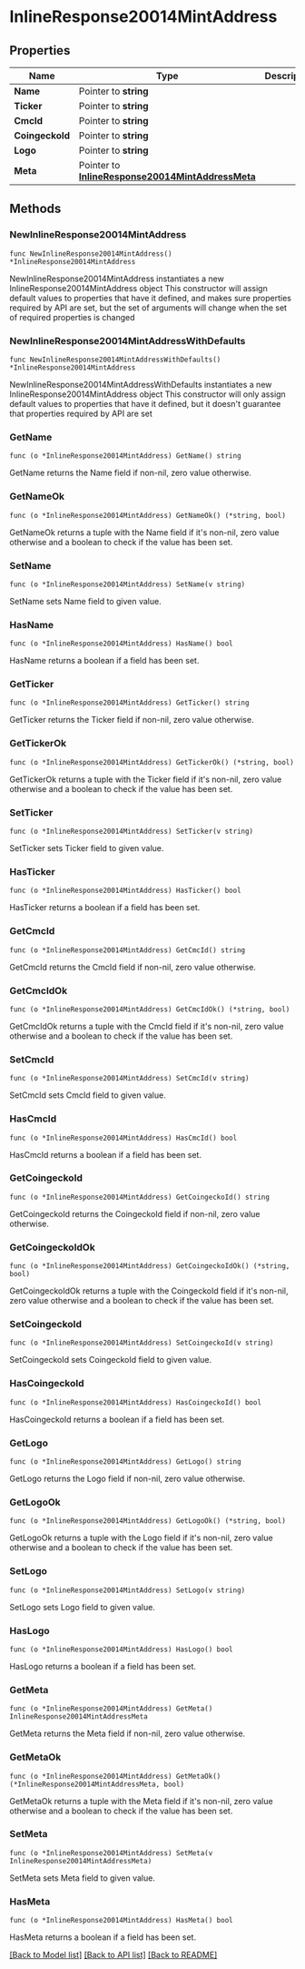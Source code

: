 # InlineResponse20014MintAddress

## Properties

Name | Type | Description | Notes
------------ | ------------- | ------------- | -------------
**Name** | Pointer to **string** |  | [optional] 
**Ticker** | Pointer to **string** |  | [optional] 
**CmcId** | Pointer to **string** |  | [optional] 
**CoingeckoId** | Pointer to **string** |  | [optional] 
**Logo** | Pointer to **string** |  | [optional] 
**Meta** | Pointer to [**InlineResponse20014MintAddressMeta**](InlineResponse20014MintAddressMeta.md) |  | [optional] 

## Methods

### NewInlineResponse20014MintAddress

`func NewInlineResponse20014MintAddress() *InlineResponse20014MintAddress`

NewInlineResponse20014MintAddress instantiates a new InlineResponse20014MintAddress object
This constructor will assign default values to properties that have it defined,
and makes sure properties required by API are set, but the set of arguments
will change when the set of required properties is changed

### NewInlineResponse20014MintAddressWithDefaults

`func NewInlineResponse20014MintAddressWithDefaults() *InlineResponse20014MintAddress`

NewInlineResponse20014MintAddressWithDefaults instantiates a new InlineResponse20014MintAddress object
This constructor will only assign default values to properties that have it defined,
but it doesn't guarantee that properties required by API are set

### GetName

`func (o *InlineResponse20014MintAddress) GetName() string`

GetName returns the Name field if non-nil, zero value otherwise.

### GetNameOk

`func (o *InlineResponse20014MintAddress) GetNameOk() (*string, bool)`

GetNameOk returns a tuple with the Name field if it's non-nil, zero value otherwise
and a boolean to check if the value has been set.

### SetName

`func (o *InlineResponse20014MintAddress) SetName(v string)`

SetName sets Name field to given value.

### HasName

`func (o *InlineResponse20014MintAddress) HasName() bool`

HasName returns a boolean if a field has been set.

### GetTicker

`func (o *InlineResponse20014MintAddress) GetTicker() string`

GetTicker returns the Ticker field if non-nil, zero value otherwise.

### GetTickerOk

`func (o *InlineResponse20014MintAddress) GetTickerOk() (*string, bool)`

GetTickerOk returns a tuple with the Ticker field if it's non-nil, zero value otherwise
and a boolean to check if the value has been set.

### SetTicker

`func (o *InlineResponse20014MintAddress) SetTicker(v string)`

SetTicker sets Ticker field to given value.

### HasTicker

`func (o *InlineResponse20014MintAddress) HasTicker() bool`

HasTicker returns a boolean if a field has been set.

### GetCmcId

`func (o *InlineResponse20014MintAddress) GetCmcId() string`

GetCmcId returns the CmcId field if non-nil, zero value otherwise.

### GetCmcIdOk

`func (o *InlineResponse20014MintAddress) GetCmcIdOk() (*string, bool)`

GetCmcIdOk returns a tuple with the CmcId field if it's non-nil, zero value otherwise
and a boolean to check if the value has been set.

### SetCmcId

`func (o *InlineResponse20014MintAddress) SetCmcId(v string)`

SetCmcId sets CmcId field to given value.

### HasCmcId

`func (o *InlineResponse20014MintAddress) HasCmcId() bool`

HasCmcId returns a boolean if a field has been set.

### GetCoingeckoId

`func (o *InlineResponse20014MintAddress) GetCoingeckoId() string`

GetCoingeckoId returns the CoingeckoId field if non-nil, zero value otherwise.

### GetCoingeckoIdOk

`func (o *InlineResponse20014MintAddress) GetCoingeckoIdOk() (*string, bool)`

GetCoingeckoIdOk returns a tuple with the CoingeckoId field if it's non-nil, zero value otherwise
and a boolean to check if the value has been set.

### SetCoingeckoId

`func (o *InlineResponse20014MintAddress) SetCoingeckoId(v string)`

SetCoingeckoId sets CoingeckoId field to given value.

### HasCoingeckoId

`func (o *InlineResponse20014MintAddress) HasCoingeckoId() bool`

HasCoingeckoId returns a boolean if a field has been set.

### GetLogo

`func (o *InlineResponse20014MintAddress) GetLogo() string`

GetLogo returns the Logo field if non-nil, zero value otherwise.

### GetLogoOk

`func (o *InlineResponse20014MintAddress) GetLogoOk() (*string, bool)`

GetLogoOk returns a tuple with the Logo field if it's non-nil, zero value otherwise
and a boolean to check if the value has been set.

### SetLogo

`func (o *InlineResponse20014MintAddress) SetLogo(v string)`

SetLogo sets Logo field to given value.

### HasLogo

`func (o *InlineResponse20014MintAddress) HasLogo() bool`

HasLogo returns a boolean if a field has been set.

### GetMeta

`func (o *InlineResponse20014MintAddress) GetMeta() InlineResponse20014MintAddressMeta`

GetMeta returns the Meta field if non-nil, zero value otherwise.

### GetMetaOk

`func (o *InlineResponse20014MintAddress) GetMetaOk() (*InlineResponse20014MintAddressMeta, bool)`

GetMetaOk returns a tuple with the Meta field if it's non-nil, zero value otherwise
and a boolean to check if the value has been set.

### SetMeta

`func (o *InlineResponse20014MintAddress) SetMeta(v InlineResponse20014MintAddressMeta)`

SetMeta sets Meta field to given value.

### HasMeta

`func (o *InlineResponse20014MintAddress) HasMeta() bool`

HasMeta returns a boolean if a field has been set.


[[Back to Model list]](../README.md#documentation-for-models) [[Back to API list]](../README.md#documentation-for-api-endpoints) [[Back to README]](../README.md)


